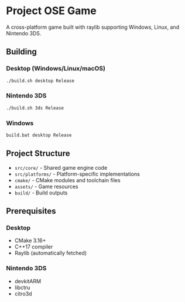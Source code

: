 # Project OSE Game

A cross-platform game built with raylib supporting Windows, Linux, and Nintendo 3DS.

## Building

### Desktop (Windows/Linux/macOS)
```bash
./build.sh desktop Release
```

### Nintendo 3DS
```bash
./build.sh 3ds Release
```

### Windows
```cmd
build.bat desktop Release
```

## Project Structure

- `src/core/` - Shared game engine code
- `src/platforms/` - Platform-specific implementations
- `cmake/` - CMake modules and toolchain files
- `assets/` - Game resources
- `build/` - Build outputs

## Prerequisites

### Desktop
- CMake 3.16+
- C++17 compiler
- Raylib (automatically fetched)

### Nintendo 3DS
- devkitARM
- libctru
- citro3d